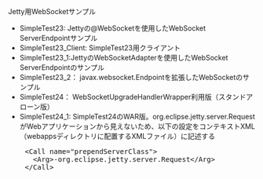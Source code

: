 Jetty用WebSocketサンプル

* SimpleTest23: Jettyの@WebSocketを使用したWebSocket ServerEndpointサンプル
* SimpleTest23_Client: SimpleTest23用クライアント
* SimpleTest23_1:JettyのWebSocketAdapterを使用したWebSocket ServerEndpointのサンプル
* SimpleTest23_2： javax.websocket.Endpointを拡張したWebSocketのサンプル
* SimpleTest24： WebSocketUpgradeHandlerWrapper利用版（スタンドアローン版）
* SimpleTest24_1: SimpleTest24のWAR版。org.eclipse.jetty.server.RequestがWebアプリケーションから見えないため、以下の設定をコンテキストXML（webappsディレクトリに配置するXMLファイル）に記述する
<pre>
    &lt;Call name="prependServerClass"&gt;
      &lt;Arg&gt;-org.eclipse.jetty.server.Request&lt;/Arg&gt;
    &lt;/Call&gt;
</pre>
